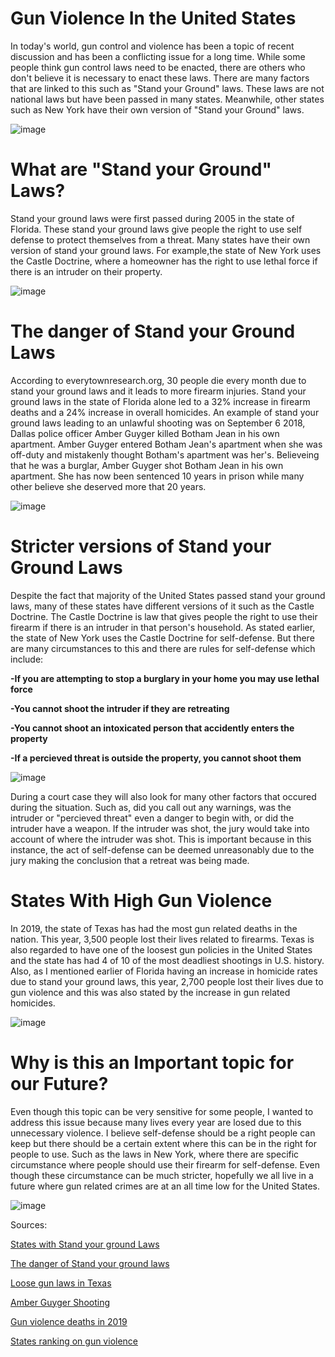 # Gun Violence In the United States
<p>In today's world, gun control and violence has been a topic of recent discussion and has been a conflicting issue for a long time. While some people think gun control laws need to be enacted, there are others who don't believe it is necessary to enact these laws. There are many factors that are linked to this such as "Stand your Ground" laws. These laws are not national laws but have been passed in many states. Meanwhile, other states such as New York have their own version of "Stand your Ground" laws.</p>

![image](https://user-images.githubusercontent.com/54198889/66175579-56273080-e628-11e9-8fd8-252762444a61.png)

# What are "Stand your Ground" Laws?
<p>Stand your ground laws were first passed during 2005 in the state of Florida. These stand your ground laws give people the right to use self defense to protect themselves from a threat. Many states have their own version of stand your ground laws. For example,the state of New York uses the Castle Doctrine, where a homeowner has the right to use lethal force if there is an intruder on their property.</p>

![image](https://user-images.githubusercontent.com/54198889/66175761-ef564700-e628-11e9-82d8-1b16615b0d88.png)

# The danger of Stand your Ground Laws
<p>According to everytownresearch.org, 30 people die every month due to stand your ground laws and it leads to more firearm injuries. Stand your ground laws in the state of Florida alone led to a 32% increase in firearm  deaths and a 24% increase in overall homicides. An example of stand your ground laws leading to an unlawful shooting was on September 6 2018, Dallas police officer Amber Guyger killed Botham Jean in his own apartment. Amber Guyger entered Botham Jean's apartment when she was off-duty and mistakenly thought Botham's apartment was her's. Believeing that he was a burglar, Amber Guyger shot Botham Jean in his own apartment. She has now been sentenced 10 years in prison while many other believe she deserved more that 20 years.</p>

![image](https://user-images.githubusercontent.com/54198889/66175368-57a42900-e627-11e9-8a1a-679683858bd9.png)

# Stricter versions of Stand your Ground Laws
<p>Despite the fact that majority of the United States passed stand your ground laws, many of these states have different versions of it such as the Castle Doctrine. The Castle Doctrine is law that gives people the right to use their firearm if there is an intruder in that person's household. As stated earlier, the state of New York uses the Castle Doctrine for self-defense. But there are many circumstances to this and there are rules for self-defense which include:</p>

<p><b>-If you are attempting to stop a burglary in your home you may use lethal force</b></p>
<p><b>-You cannot shoot the intruder if they are retreating</b></p>
<p><b>-You cannot shoot an intoxicated person that accidently enters the property</b></p>
<p><b>-If a percieved threat is outside the property, you cannot shoot them</b></p>

![image](https://user-images.githubusercontent.com/54198889/66175885-6be92580-e629-11e9-8703-eab3749cc00f.png)

<p>During a court case they will also look for many other factors that occured during the situation. Such as, did you call out any warnings, was the intruder or "percieved threat" even a danger to begin with, or did the intruder have a weapon. If the intruder was shot, the jury would take into account of where the intruder was shot. This is important because in this instance, the act of self-defense can be deemed unreasonably due to the jury making the conclusion that a retreat was being made.</p>

# States With High Gun Violence
<p>In 2019, the state of Texas has had the most gun related deaths in the nation. This year, 3,500 people lost their lives related to firearms. Texas is also regarded to have one of the loosest gun policies in the United States and the state has had 4 of 10 of the most deadliest shootings in U.S. history. Also, as I mentioned earlier of Florida having an increase in homicide rates due to stand your ground laws, this year, 2,700 people lost their lives due to gun violence and this was also stated by the increase in gun related homicides.</p>

![image](https://user-images.githubusercontent.com/54198889/66175689-9d152600-e628-11e9-8c1e-1a5f567012cf.png)

# Why is this an Important topic for our Future?
<p>Even though this topic can be very sensitive for some people, I wanted to address this issue because many lives every year are losed due to this unnecessary violence. I believe self-defense should be a right people can keep but there should be a certain extent where this can be in the right for people to use. Such as the laws in New York, where there are specific circumstance where people should use their firearm for self-defense. Even though these circumstance can be much stricter, hopefully we all live in a future where gun related crimes are at an all time low for the United States.  </p>

![image](https://user-images.githubusercontent.com/54198889/66175282-f0867480-e626-11e9-91ed-98da2143fe14.png)

<p>Sources:</p>
<a href="https://criminal.findlaw.com/criminal-law-basics/states-that-have-stand-your-ground-laws.html">States with Stand your ground Laws</a>

<a href="https://everytownresearch.org/fact-sheet-stand-your-ground/">The danger of Stand your ground laws</a>

<a href="https://www.theguardian.com/us-news/2019/sep/06/texas-gun-laws-mass-shootings-greg-abbott">Loose gun laws in Texas</a>

<a href="https://www.nbcnews.com/news/crime-courts/amber-guyger-sentencing-resumes-after-murder-conviction-death-botham-jean-n1061146">Amber Guyger Shooting</a>

<a href="http://worldpopulationreview.com/states/gun-violence-by-state/">Gun violence deaths in 2019</a>

<a href="https://lawcenter.giffords.org/scorecard/#NY">States ranking on gun violence</a>
